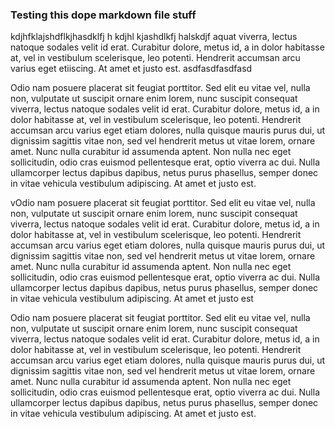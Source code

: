 ### Testing this dope markdown file stuff
kdjhfklajshdflkjhasdklfj h kdjhl kjashdlkfj halskdjf aquat viverra, 
lectus natoque sodales velit id erat. Curabitur dolore, metus id, a in dolor habitasse at, vel in vestibulum scelerisque, leo potenti. Hendrerit accumsan 
arcu varius eget etiiscing. At amet et justo est.
asdfasdfasdfasd


Odio nam posuere placerat sit feugiat porttitor. Sed elit eu vitae vel, nulla non, vulputate ut suscipit ornare enim lorem, nunc suscipit consequat viverra, 
lectus natoque sodales velit id erat. Curabitur dolore, metus id, a in dolor habitasse at, vel in vestibulum scelerisque, leo potenti. Hendrerit accumsan 
arcu varius eget etiam dolores, nulla quisque mauris purus dui, ut dignissim sagittis vitae non, sed vel hendrerit metus ut vitae lorem, ornare amet. 
Nunc nulla curabitur id assumenda aptent. Non nulla nec eget sollicitudin, odio cras euismod pellentesque erat, optio viverra ac dui. Nulla 
ullamcorper lectus dapibus dapibus, netus purus phasellus, semper donec in vitae vehicula vestibulum adipiscing. At amet et justo est.


vOdio nam posuere placerat sit feugiat porttitor. Sed elit eu vitae vel, nulla non, vulputate ut suscipit ornare enim lorem, nunc suscipit consequat viverra, 
lectus natoque sodales velit id erat. Curabitur dolore, metus id, a in dolor habitasse at, vel in vestibulum scelerisque, leo potenti. Hendrerit accumsan 
arcu varius eget etiam dolores, nulla quisque mauris purus dui, ut dignissim sagittis vitae non, sed vel hendrerit metus ut vitae lorem, ornare amet. 
Nunc nulla curabitur id assumenda aptent. Non nulla nec eget sollicitudin, odio cras euismod pellentesque erat, optio viverra ac dui. Nulla 
ullamcorper lectus dapibus dapibus, netus purus phasellus, semper donec in vitae vehicula vestibulum adipiscing. At amet et justo est

Odio nam posuere placerat sit feugiat porttitor. Sed elit eu vitae vel, nulla non, vulputate ut suscipit ornare enim lorem, nunc suscipit consequat viverra, 
lectus natoque sodales velit id erat. Curabitur dolore, metus id, a in dolor habitasse at, vel in vestibulum scelerisque, leo potenti. Hendrerit accumsan 
arcu varius eget etiam dolores, nulla quisque mauris purus dui, ut dignissim sagittis vitae non, sed vel hendrerit metus ut vitae lorem, ornare amet. 
Nunc nulla curabitur id assumenda aptent. Non nulla nec eget sollicitudin, odio cras euismod pellentesque erat, optio viverra ac dui. Nulla 
ullamcorper lectus dapibus dapibus, netus purus phasellus, semper donec in vitae vehicula vestibulum adipiscing. At amet et justo est.

